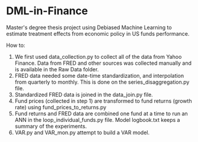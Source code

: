 # DML-in-Finance
Master's degree thesis project using Debiased Machine Learning to estimate treatment effects from economic policy in US funds performance.

How to:

1. We first used data_collection.py to collect all of the data from Yahoo Finance. Data from FRED and other sources was collected manually and is available in the Raw Data folder.
2. FRED data needed some date-time standardization, and interpolation from quarterly to monthly. This is done on the series_disaggregation.py file.
3. Standardized FRED data is joined in the data_join.py file.
4. Fund prices (collected in step 1) are transformed to fund returns (growth rate) using fund_prices_to_returns.py
5. Fund returns and FRED data are combined one fund at a time to run an ANN in the loop_individual_funds.py file. Model logbook.txt keeps a summary of the experiments.
6. VAR.py and VAR_mon.py attempt to build a VAR model.